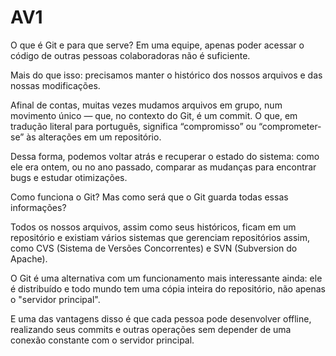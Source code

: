 # AV1
O que é Git e para que serve?
Em uma equipe, apenas poder acessar o código de outras pessoas colaboradoras não é suficiente.

Mais do que isso: precisamos manter o histórico dos nossos arquivos e das nossas modificações.

Afinal de contas, muitas vezes mudamos arquivos em grupo, num movimento único — que, no contexto do Git, é um commit. O que, em tradução literal para português, significa “compromisso” ou “comprometer-se” às alterações em um repositório.

Dessa forma, podemos voltar atrás e recuperar o estado do sistema: como ele era ontem, ou no ano passado, comparar as mudanças para encontrar bugs e estudar otimizações.

Como funciona o Git?
Mas como será que o Git guarda todas essas informações?

Todos os nossos arquivos, assim como seus históricos, ficam em um repositório e existiam vários sistemas que gerenciam repositórios assim, como CVS (Sistema de Versões Concorrentes) e SVN (Subversion do Apache).

O Git é uma alternativa com um funcionamento mais interessante ainda: ele é distribuído e todo mundo tem uma cópia inteira do repositório, não apenas o "servidor principal".

E uma das vantagens disso é que cada pessoa pode desenvolver offline, realizando seus commits e outras operações sem depender de uma conexão constante com o servidor principal.
